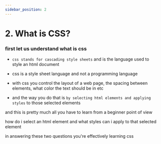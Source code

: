 ```yaml
---
sidebar_position: 2
---
```


# 2. What is CSS?

### first let us understand what is css

- `css stands for cascading style sheets` and is the language used to style an
  html document

- css is a style sheet language and not a programming language

- with css you control the layout of a web page, the spacing between elements, what color the text should be in etc

- and the way you do that is `by selecting html elements and applying styles` to
  those selected elements

and this is pretty much all you have to learn from a beginner point of view

how do i select an html element and what styles can i apply to that selected
element

in answering these two questions you're effectively learning css
